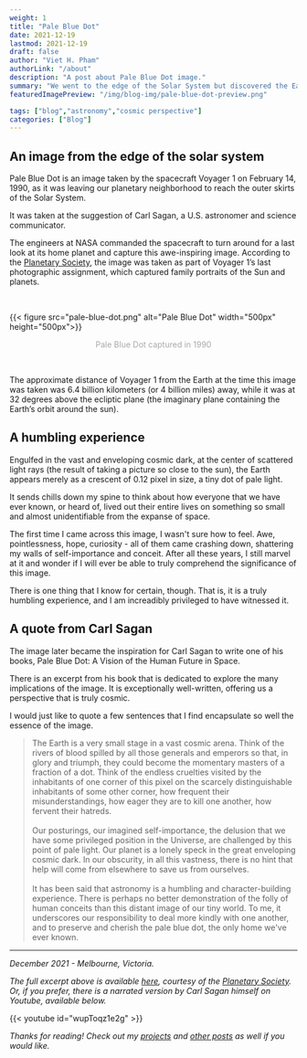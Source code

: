 ```yaml
---
weight: 1
title: "Pale Blue Dot"
date: 2021-12-19
lastmod: 2021-12-19
draft: false
author: "Viet H. Pham"
authorLink: "/about"
description: "A post about Pale Blue Dot image."
summary: "We went to the edge of the Solar System but discovered the Earth and our place in the universe instead."
featuredImagePreview: "/img/blog-img/pale-blue-dot-preview.png"

tags: ["blog","astronomy","cosmic perspective"]
categories: ["Blog"]
---
```


## An image from the edge of the solar system

Pale Blue Dot is an image taken by the spacecraft Voyager 1 on February 14, 1990, as it was leaving our planetary neighborhood to reach the outer skirts of the Solar System. 

It was taken at the suggestion of Carl Sagan, a U.S. astronomer and science communicator.

The engineers at NASA commanded the spacecraft to turn around for a last look at its home planet and capture this awe-inspiring image. According to the <a href="https://www.planetary.org" title="Planetary Society" target="_blank">Planetary Society</a>, the image was taken as part of Voyager 1’s last photographic assignment, which captured family portraits of the Sun and planets.

<br>

{{< figure src="pale-blue-dot.png" alt="Pale Blue Dot" width="500px" height="500px">}}
<p style="text-align: center; color: #A9A9A9"> Pale Blue Dot captured in 1990</p>

</br>

The approximate distance of Voyager 1 from the Earth at the time this image was taken was 6.4 billion kilometers (or 4 billion miles) away, while it was at 32 degrees above the ecliptic plane (the imaginary plane containing the Earth’s orbit around the sun).

## A humbling experience

Engulfed in the vast and enveloping cosmic dark, at the center of scattered light rays (the result of taking a picture so close to the sun), the Earth appears merely as a crescent of 0.12 pixel in size, a tiny dot of pale light.

It sends chills down my spine to think about how everyone that we have ever known, or heard of, lived out their entire lives on something so small and almost unidentifiable from the expanse of space.

The first time I came across this image, I wasn't sure how to feel. Awe, pointlessness, hope, curiosity - all of them came crashing down, shattering my walls of self-importance and conceit. After all these years, I still marvel at it and wonder if I will ever be able to truly comprehend the significance of this image.

There is one thing that I know for certain, though. That is, it is a truly humbling experience, and I am increadibly privileged to have witnessed it.

## A quote from Carl Sagan

The image later became the inspiration for Carl Sagan to write one of his books, Pale Blue Dot: A Vision of the Human Future in Space.

There is an excerpt from his book that is dedicated to explore the many implications of the image. It is exceptionally well-written, offering us a perspective that is truly cosmic.

I would just like to quote a few sentences that I find encapsulate so well the essence of the image.

> The Earth is a very small stage in a vast cosmic arena. Think of the rivers of blood spilled by all those generals and emperors so that, in glory and triumph, they could become the momentary masters of a fraction of a dot. Think of the endless cruelties visited by the inhabitants of one corner of this pixel on the scarcely distinguishable inhabitants of some other corner, how frequent their misunderstandings, how eager they are to kill one another, how fervent their hatreds.<br><br>
Our posturings, our imagined self-importance, the delusion that we have some privileged position in the Universe, are challenged by this point of pale light. Our planet is a lonely speck in the great enveloping cosmic dark. In our obscurity, in all this vastness, there is no hint that help will come from elsewhere to save us from ourselves.<br><br>
It has been said that astronomy is a humbling and character-building experience. There is perhaps no better demonstration of the folly of human conceits than this distant image of our tiny world. To me, it underscores our responsibility to deal more kindly with one another, and to preserve and cherish the pale blue dot, the only home we've ever known.

---

*December 2021 - Melbourne, Victoria.*

*The full excerpt above is available <a href="https://www.planetary.org/worlds/pale-blue-dot" title="Excerpt" target="_blank">here</a>, courtesy of the <a href="https://www.planetary.org" title="Planetary Society" target="_blank">Planetary Society</a>. Or, if you prefer, there is a narrated version by Carl Sagan himself on Youtube, available below.*

{{< youtube id="wupToqz1e2g" >}}

*Thanks for reading! Check out my <a href="/categories/project" title="projects" target="_blank">projects</a> and <a href="/categories/blog" title="other posts" target="_blank">other posts</a> as well if you would like.*
